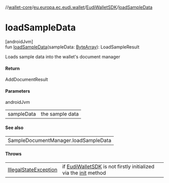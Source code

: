 //[wallet-core](../../../index.md)/[eu.europa.ec.eudi.wallet](../index.md)/[EudiWalletSDK](index.md)/[loadSampleData](load-sample-data.md)

# loadSampleData

[androidJvm]\
fun [loadSampleData](load-sample-data.md)(sampleData: [ByteArray](https://kotlinlang.org/api/latest/jvm/stdlib/kotlin/-byte-array/index.html)): LoadSampleResult

Loads sample data into the wallet's document manager

#### Return

AddDocumentResult

#### Parameters

androidJvm

| | |
|---|---|
| sampleData | the sample data |

#### See also

| |
|---|
| SampleDocumentManager.loadSampleData |

#### Throws

| | |
|---|---|
| [IllegalStateException](https://kotlinlang.org/api/latest/jvm/stdlib/kotlin/-illegal-state-exception/index.html) | if [EudiWalletSDK](index.md) is not firstly initialized via the [init](init.md) method |
